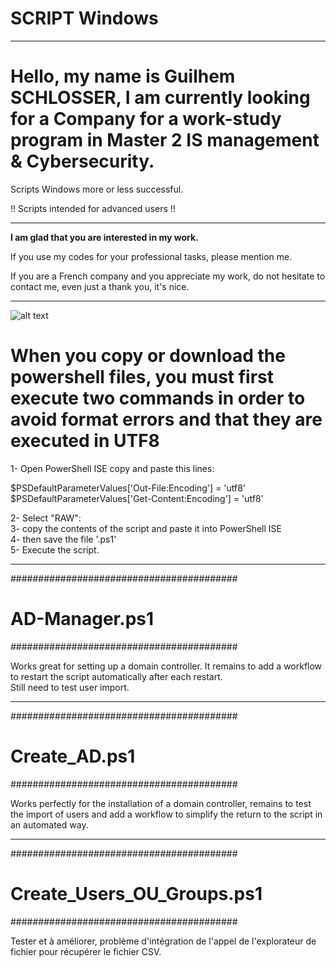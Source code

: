 # SCRIPT Windows

-----------------------------------------------------------------------------------------------------------------

# Hello, my name is __Guilhem SCHLOSSER__, I am currently looking for a Company for a work-study program in Master 2 IS management & Cybersecurity.

Scripts Windows more or less successful.

!! Scripts intended for advanced users !!

-----------------------------------------------------------------------------------------------------------------

__I am glad that you are interested in my work.__

If you use my codes for your professional tasks, please mention me.

If you are a French company and you appreciate my work, do not hesitate to contact me, even just a thank you, it's nice.

-----------------------------------------------------------------------------------------------------------------

![alt text](https://user-images.githubusercontent.com/28867314/148208659-354aa33d-28d0-468a-851e-d457f9f74395.png)

# When you copy or download the powershell files, you must first execute two commands in order to avoid format errors and that they are executed in UTF8

1- Open PowerShell ISE copy and paste this lines:

$PSDefaultParameterValues['Out-File:Encoding'] = 'utf8'  
$PSDefaultParameterValues['Get-Content:Encoding'] = 'utf8'

2- Select "RAW":  
3- copy the contents of the script and paste it into PowerShell ISE  
4- then save the file '.ps1'  
5- Execute the script.

-----------------------------------------------------------------------------------------------------------------
#########################################
# AD-Manager.ps1
#########################################

Works great for setting up a domain controller. It remains to add a workflow to restart the script automatically after each restart.  
Still need to test user import.

-----------------------------------------------------------------------------------------------------------------

#########################################
# Create_AD.ps1
#########################################

Works perfectly for the installation of a domain controller, remains to test the import of users and add a workflow to simplify the return to the script in an automated way.

-----------------------------------------------------------------------------------------------------------------

#########################################
# Create_Users_OU_Groups.ps1
#########################################

Tester et à améliorer, problème d'intégration de l'appel de l'explorateur de fichier pour récupérer le fichier CSV.

